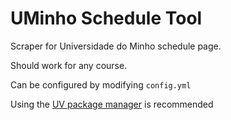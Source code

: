 # UMinho Schedule Tool

Scraper for Universidade do Minho schedule page.

Should work for any course.

Can be configured by modifying `config.yml`

Using the [UV package manager](https://docs.astral.sh/uv/) is recommended